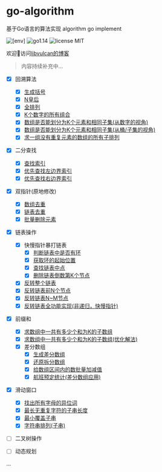 # go-algorithm
基于Go语言的算法实现 algorithm go implement

![[env]](https://img.shields.io/badge/env-darwin-inactive?style=for-the-badge&logo=appveyor) ![go1.14](https://img.shields.io/badge/language-Go1.14-blue?style=for-the-badge&logo=appveyor) ![license MIT](https://img.shields.io/badge/license-MIT-success?style=for-the-badge&logo=appveyor)

欢迎👏访问[libvulcan的博客](https://blog.libvulcan.com)

> 内容持续补充中...

- [x] 回溯算法
  - [x] [生成括号](https://github.com/libvulcan/go-algorithm/blob/main/back_track/generate_brackets.go)
  - [x] [N皇后](https://github.com/libvulcan/go-algorithm/blob/main/back_track/n_queen.go)
  - [x] [全排列](https://github.com/libvulcan/go-algorithm/blob/main/back_track/permutation.go)
  - [x] [K个数字的所有组合](https://github.com/libvulcan/go-algorithm/blob/main/back_track/combine.go)
  - [x] [数组是否能划分为K个元素和相同子集(从数字的视角)](https://github.com/libvulcan/go-algorithm/blob/de0eb2137ad7dac68e8eada35b5ce8b6e1012ff8/back_track/sub_set.go#L9)
  - [x] [数组是否能划分为K个元素和相同子集(从桶/子集的视角)](https://github.com/libvulcan/go-algorithm/blob/de0eb2137ad7dac68e8eada35b5ce8b6e1012ff8/back_track/sub_set.go#L55)
  - [x] [求一组没有重复元素的数组的所有子排列](https://github.com/libvulcan/go-algorithm/blob/de0eb2137ad7dac68e8eada35b5ce8b6e1012ff8/back_track/sub_set.go#L111)

- [x] 二分查找
  - [x] [查找索引](https://github.com/libvulcan/go-algorithm/blob/de0eb2137ad7dac68e8eada35b5ce8b6e1012ff8/binary_search/binary_search.go#L10)
  - [x] [优先查找左边界索引](https://github.com/libvulcan/go-algorithm/blob/de0eb2137ad7dac68e8eada35b5ce8b6e1012ff8/binary_search/binary_search.go#L36)
  - [x] [优先查找右边界索引](https://github.com/libvulcan/go-algorithm/blob/de0eb2137ad7dac68e8eada35b5ce8b6e1012ff8/binary_search/binary_search.go#L64)

- [x] 双指针(原地修改)
  - [x] [数组去重](https://github.com/libvulcan/go-algorithm/blob/de0eb2137ad7dac68e8eada35b5ce8b6e1012ff8/double_pointer/remove_duplicates.go#L12)
  - [x] [链表去重](https://github.com/libvulcan/go-algorithm/blob/de0eb2137ad7dac68e8eada35b5ce8b6e1012ff8/double_pointer/remove_duplicates.go#L29)
  - [x] [批量删除元素](https://github.com/libvulcan/go-algorithm/blob/main/double_pointer/remove_element.go)
  
- [x] 链表操作
  - [x] 快慢指针暴打链表
    - [x] [判断链表中是否有环](https://github.com/libvulcan/go-algorithm/blob/de0eb2137ad7dac68e8eada35b5ce8b6e1012ff8/linked_list/cycle_linked_list.go#L8)
    - [x] [获取环的起始位置](https://github.com/libvulcan/go-algorithm/blob/de0eb2137ad7dac68e8eada35b5ce8b6e1012ff8/linked_list/cycle_linked_list.go#L22)
    - [x] [查找链表中点](https://github.com/libvulcan/go-algorithm/blob/de0eb2137ad7dac68e8eada35b5ce8b6e1012ff8/linked_list/find_linked_list_node.go#L7)
    - [x] [删除链表倒数第K个节点](https://github.com/libvulcan/go-algorithm/blob/de0eb2137ad7dac68e8eada35b5ce8b6e1012ff8/linked_list/find_linked_list_node.go#L20)
  - [x] [反转整个链表](https://github.com/libvulcan/go-algorithm/blob/de0eb2137ad7dac68e8eada35b5ce8b6e1012ff8/linked_list/reverse_linked_list.go#L14)
  - [x] [反转链表前N个节点](https://github.com/libvulcan/go-algorithm/blob/de0eb2137ad7dac68e8eada35b5ce8b6e1012ff8/linked_list/reverse_linked_list.go#L26)
  - [x] [反转链表N~M节点](https://github.com/libvulcan/go-algorithm/blob/de0eb2137ad7dac68e8eada35b5ce8b6e1012ff8/linked_list/reverse_linked_list.go#L40)
  - [x] [反转链表全功能实现(非递归，快慢指针)](https://github.com/libvulcan/go-algorithm/blob/de0eb2137ad7dac68e8eada35b5ce8b6e1012ff8/linked_list/reverse_linked_list.go#L51)

- [x] 前缀和
  - [x] [求数组中一共有多少个和为K的子数组](https://github.com/libvulcan/go-algorithm/blob/de0eb2137ad7dac68e8eada35b5ce8b6e1012ff8/prefix_sum/sub_array_sum.go#L8)
  - [x] [求数组中一共有多少个和为K的子数组(优化解法)](https://github.com/libvulcan/go-algorithm/blob/de0eb2137ad7dac68e8eada35b5ce8b6e1012ff8/prefix_sum/sub_array_sum.go#L30)
  - [x] 差分数组
    - [x] [生成差分数组](https://github.com/libvulcan/go-algorithm/blob/de0eb2137ad7dac68e8eada35b5ce8b6e1012ff8/prefix_sum/diff_array.go#L13)
    - [x] [还原拆分数组](https://github.com/libvulcan/go-algorithm/blob/de0eb2137ad7dac68e8eada35b5ce8b6e1012ff8/prefix_sum/diff_array.go#L26)
    - [x] [给数组区间内的数批量加减值](https://github.com/libvulcan/go-algorithm/blob/de0eb2137ad7dac68e8eada35b5ce8b6e1012ff8/prefix_sum/diff_array.go#L38)
    - [x] [航班预定统计(差分数组应用)](https://github.com/libvulcan/go-algorithm/blob/de0eb2137ad7dac68e8eada35b5ce8b6e1012ff8/prefix_sum/diff_array.go#L50)

- [x] 滑动窗口
  - [x] [找出所有字母的异位词](https://github.com/libvulcan/go-algorithm/blob/main/sliding_window/find_all_anagrams_in_a_string.go)
  - [x] [最长无重复字符的子串长度](https://github.com/libvulcan/go-algorithm/blob/main/sliding_window/longest_substring_without_repeating_characters.go)
  - [x] [最小覆盖子串](https://github.com/libvulcan/go-algorithm/blob/main/sliding_window/min_window_substring.go)
  - [x] [字符串排列(子串)](https://github.com/libvulcan/go-algorithm/blob/main/sliding_window/permutation_string.go)
  
- [ ] 二叉树操作

- [ ] 动态规划

...

